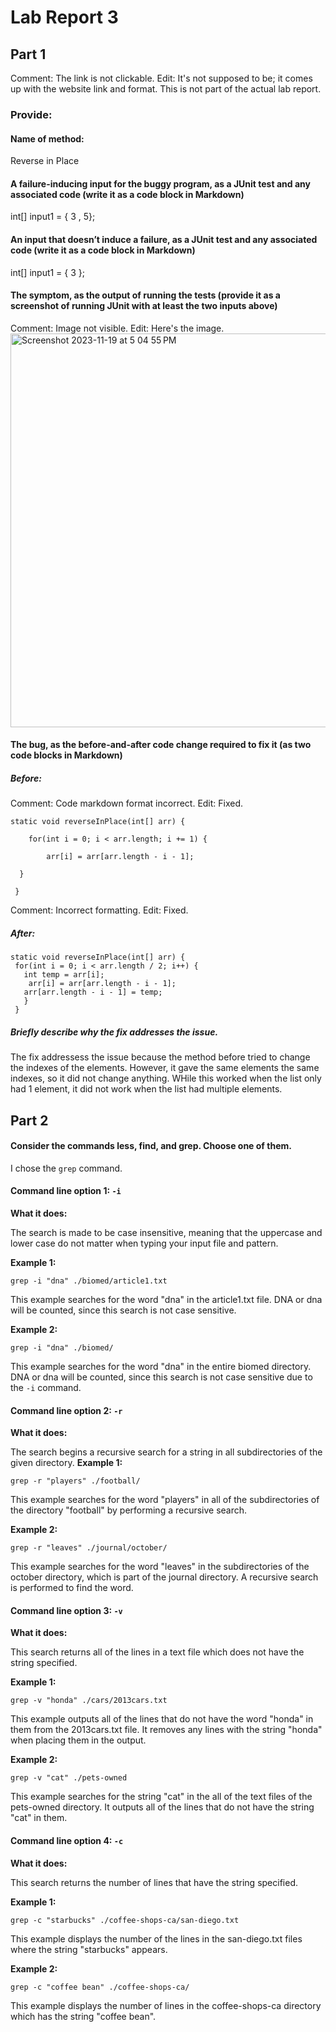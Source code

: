 # Lab Report 3

Part 1 
- 

Comment: The link is not clickable. 
Edit: It's not supposed to be; it comes up with the website link and format. This is not part of the actual lab report. 

### Provide:
#### Name of method: 
Reverse in Place 

#### A failure-inducing input for the buggy program, as a JUnit test and any associated code (write it as a code block in Markdown)
int[] input1 = { 3 , 5};


#### An input that doesn’t induce a failure, as a JUnit test and any associated code (write it as a code block in Markdown)
int[] input1 = { 3 };

#### The symptom, as the output of running the tests (provide it as a screenshot of running JUnit with at least the two inputs above)

Comment: Image not visible. 
Edit: Here's the image. 
<img width="630" alt="Screenshot 2023-11-19 at 5 04 55 PM" src="https://github.com/adhithinm/cse15l-lab-reports/assets/146797389/f34ac3bb-373d-4560-ba59-c56feb88910e">


#### The bug, as the before-and-after code change required to fix it (as two code blocks in Markdown)
##### Before: 

Comment: Code markdown format incorrect. 
Edit: Fixed. 

```
static void reverseInPlace(int[] arr) { 
  
    for(int i = 0; i < arr.length; i += 1) { 
   
        arr[i] = arr[arr.length - i - 1]; 
 
  } 

 } 
 ```

Comment: Incorrect formatting. 
Edit: Fixed. 

##### After: 

```
static void reverseInPlace(int[] arr) { 
 for(int i = 0; i < arr.length / 2; i++) { 
   int temp = arr[i]; 
    arr[i] = arr[arr.length - i - 1]; 
   arr[arr.length - i - 1] = temp; 
   } 
 } 
```

##### Briefly describe why the fix addresses the issue.
The fix addressess the issue because the method before tried to change the indexes of the elements. However, it gave the same elements the same indexes, so it did not change anything. WHile this worked when the list only had 1 element, it did not work when the list had multiple elements. 

Part 2
- 

#### Consider the commands less, find, and grep. Choose one of them. 
I chose the `grep` command. 

#### Command line option 1: `-i` 
**What it does:** 

The search is made to be case insensitive, meaning that the uppercase and lower case do not matter when typing your input file and pattern. 

**Example 1:**

`grep -i "dna" ./biomed/article1.txt`

This example searches for the word "dna" in the article1.txt file. DNA or dna will be counted, since this search is not case sensitive. 

**Example 2:**

`grep -i "dna" ./biomed/`

This example searches for the word "dna" in the entire biomed directory. DNA or dna will be counted, since this search is not case sensitive due to the `-i` command. 

#### Command line option 2: `-r` 

**What it does:** 

The search begins a recursive search for a string in all subdirectories of the given directory. 
**Example 1:**

`grep -r "players" ./football/`

This example searches for the word "players" in all of the subdirectories of the directory "football" by performing a recursive search. 

**Example 2:**

`grep -r "leaves" ./journal/october/`

This example searches for the word "leaves" in the subdirectories of the october directory, which is part of the journal directory. A recursive search is performed to find the word. 

#### Command line option 3: `-v` 

**What it does:** 

This search returns all of the lines in a text file which does not have the string specified. 

**Example 1:**

`grep -v "honda" ./cars/2013cars.txt`

This example outputs all of the lines that do not have the word "honda" in them from the 2013cars.txt file. It removes any lines with the string "honda" when placing them in the output. 

**Example 2:**

`grep -v "cat" ./pets-owned`

This example searches for the string "cat" in the all of the text files of the pets-owned directory. It outputs all of the lines that do not have the string "cat" in them. 

#### Command line option 4: `-c` 

**What it does:** 

This search returns the number of lines that have the string specified. 

**Example 1:**

`grep -c "starbucks" ./coffee-shops-ca/san-diego.txt`

This example displays the number of the lines in the san-diego.txt files where the string "starbucks" appears. 

**Example 2:**

`grep -c "coffee bean" ./coffee-shops-ca/`

This example displays the number of lines in the coffee-shops-ca directory which has the string "coffee bean". 

